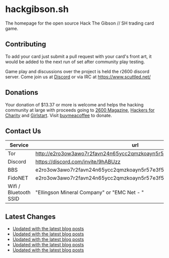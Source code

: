 # hackgibson.sh
The homepage for the open source Hack The Gibson // SH trading card game.


## Contributing

To add your card just submit a pull request with your card's front art, it would be added to the next run of set after community play testing.

Game play and discussions over the project is held the r2600 discord server. Come join us at [Discord](https://discord.com/invite/9hABUzz) or via IRC at https://www.scuttled.net/


## Donations

Your donation of $13.37 or more is welcome and helps the hacking community at large with proceeds going to [2600 Magazine](https://2600.com/), [Hackers for Charity](https://hackersforcharity.org) and [Girlstart](https://girlstart.org).  Visit [buymeacoffee](https://www.buymeacoffee.com/hackgibson.sh) to donate.


## Contact Us

Service | url
-|-
Tor | http://e2ro3ow3awo7r2favn24n65ycc2qmzkoayn5r57e3f56nvjwdcgg32ad.onion
Discord | https://discord.com/invite/9hABUzz
BBS | e2ro3ow3awo7r2favn24n65ycc2qmzkoayn5r57e3f56nvjwdcgg32ad.onion:23
FidoNET | e2ro3ow3awo7r2favn24n65ycc2qmzkoayn5r57e3f56nvjwdcgg32ad.onion:24554
Wifi / Bluetooth SSID | "Ellingson Mineral Company" or "EMC Net - <fidonet address>"

## Latest Changes
<!-- BLOG-POST-LIST:START -->
- [Updated with the latest blog posts](https://github.com/DFW2600/hackgibson.sh/commit/224eca02cd21dadc61cec6587e085ff8085d8759)
- [Updated with the latest blog posts](https://github.com/DFW2600/hackgibson.sh/commit/0c804f9b4ccc9a3db0bfd1f1c7adc48a848e9315)
- [Updated with the latest blog posts](https://github.com/DFW2600/hackgibson.sh/commit/12b69976ebbfd8b14462b390a9f6cfb2f32a3d65)
- [Updated with the latest blog posts](https://github.com/DFW2600/hackgibson.sh/commit/de3d52846855736fb74291d85bcb39b0d1eaae58)
- [Updated with the latest blog posts](https://github.com/DFW2600/hackgibson.sh/commit/2b354d0f4c64c6e9dcc4940dc5347315f7048143)
<!-- BLOG-POST-LIST:END -->

